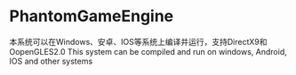 # PhantomGameEngine
本系统可以在Windows、安卓、IOS等系统上编译并运行，支持DirectX9和OopenGLES2.0
This system can be compiled and run on windows, Android, IOS and other systems
